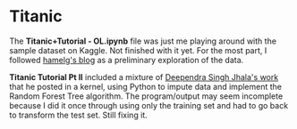 # Titanic

The **Titanic+Tutorial - OL.ipynb** file was just me playing around with the sample dataset on Kaggle. Not finished with it yet. For the most part, I followed [hamelg's blog](http://hamelg.blogspot.com/2015/12/python-for-data-analysis-part-30-random.html) as a preliminary exploration of the data. 

**Titanic Tutorial Pt II** included a mixture of [Deependra Singh Jhala's work](https://www.kaggle.com/dsjhala/titanic-starting-with-kaggle-81-6-random-forest) that he posted in a kernel, using Python to impute data and implement the Random Forest Tree algorithm. The program/output may seem incomplete because I did it once through using only the training set and had to go back to transform the test set. Still fixing it. 
